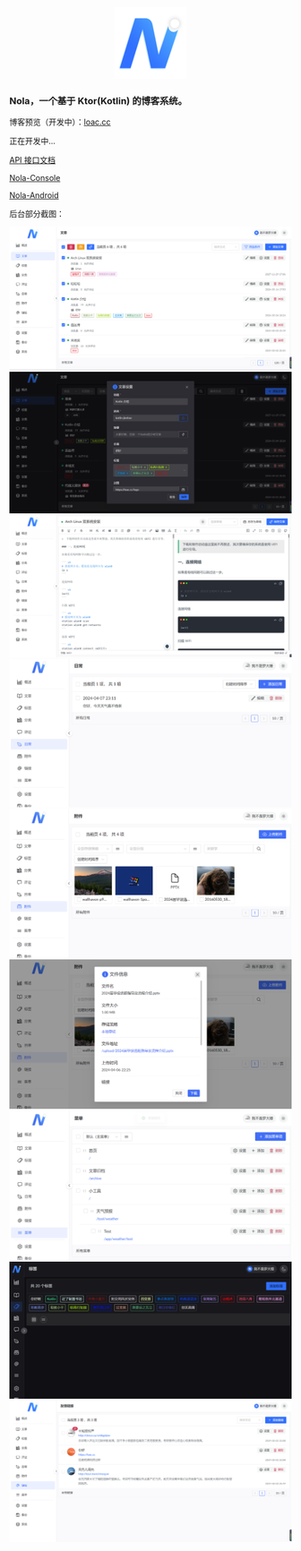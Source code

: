<div align="center"><img src="./img/nola_256.png" width="128"/></div>

### Nola，一个基于 Ktor(Kotlin) 的博客系统。

博客预览（开发中）：[loac.cc](https://loac.cc)

正在开发中...

[API 接口文档](https://apifox.com/apidoc/shared-82cab87c-63f3-4613-9264-69f4b68528ce)

[Nola-Console](https://github.com/LuodachuiXG/Nola-Console)

[Nola-Android](https://github.com/LuodachuiXG/Nola-Android)

后台部分截图：

![nola_console_1](./img/nola_console_1.png)
![nola_console_2](./img/nola_console_2.png)
![nola_console_3](./img/nola_console_3.png)
![nola_console_4](./img/nola_console_4.png)
![nola_console_5](./img/nola_console_5.png)
![nola_console_6](./img/nola_console_6.png)
![nola_console_7](./img/nola_console_7.png)
![nola_console_8](./img/nola_console_8.png)
![nola_console_9](./img/nola_console_9.png)